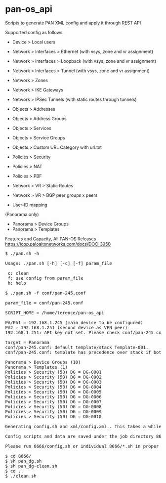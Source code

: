 # pan-os_api

Scripts to generate PAN XML config and apply it through REST API

Supported config as follows.

* Device > Local users
* Network > Interfaces > Ethernet   (with vsys, zone and vr assignment)
* Network > Interfaces > Loopback   (with vsys, zone and vr assignment)
* Network > Interfaces > Tunnel     (with vsys, zone and vr assignment)
* Network > Zones
* Network > IKE Gateways
* Network > IPSec Tunnels (with static routes through tunnels)
* Objects > Addresses
* Objects > Address Groups
* Objects > Services
* Objects > Service Groups
* Objects > Custom URL Category with url.txt
* Policies > Security
* Policies > NAT
* Policies > PBF
* Network > VR > Static Routes
* Network > VR > BGP peer groups x peers

* User-ID mapping

(Panorama only)
* Panorama > Device Groups
* Panorama > Templates

Features and Capacity, All PAN-OS Releases
https://loop.paloaltonetworks.com/docs/DOC-3950

<pre>
$ ./pan.sh -h

Usage: ./pan.sh [-h] [-c] [-f] param_file
 
 c: clean
 f: use config from param_file
 h: help

$ ./pan.sh -f conf/pan-245.conf 

param_file = conf/pan-245.conf

SCRIPT_HOME = /home/terence/pan-os_api

PA/PA1 = 192.168.1.245 (main device to be configured)
PA2 = 192.168.1.251 (second device as VPN peer)
192.168.1.251: API key not set. Please check conf/pan-245.conf for access details.

target = Panorama
conf/pan-245.conf: default template/stack Template-001.
conf/pan-245.conf: template has precedence over stack if both set.

Panorama > Device Groups (10) 
Panorama > Templates (1) 
Policies > Security (50) DG = DG-0001
Policies > Security (50) DG = DG-0002
Policies > Security (50) DG = DG-0003
Policies > Security (50) DG = DG-0004
Policies > Security (50) DG = DG-0005
Policies > Security (50) DG = DG-0006
Policies > Security (50) DG = DG-0007
Policies > Security (50) DG = DG-0008
Policies > Security (50) DG = DG-0009
Policies > Security (50) DG = DG-0010

Generating config.sh and xml/config.xml.. This takes a while.

Config scripts and data are saved under the job directory 8666

Please run 8666/config.sh or individual 8666/*.sh in proper order. (e.g. zones before interfaces)

$ cd 8666/
$ sh pan_dg.sh
$ sh pan_dg-clean.sh
$ cd ..
$ ./clean.sh
</pre>
